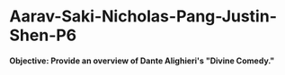 # Aarav-Saki-Nicholas-Pang-Justin-Shen-P6
#### Objective: Provide an overview of Dante Alighieri's "Divine Comedy."

